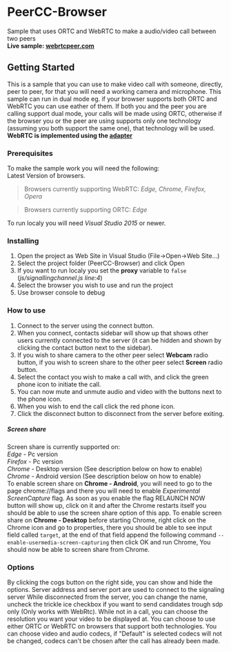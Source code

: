 # PeerCC-Browser

Sample that uses ORTC and WebRTC to make a audio/video call between two peers  <br />
**Live sample: [webrtcpeer.com](https://www.webrtcpeer.com/)**

## Getting Started

This is a sample that you can use to make video call with someone, directly, peer to peer, for that you will need a working camera and microphone.
This sample can run in dual mode eg. if your browser supports both ORTC and WebRTC you can use eather of them.
If both you and the peer you are calling support dual mode, your calls will be made using ORTC, otherwise if the browser you or the peer are using supports only one technology (assuming you both support the same one), that technology will be used.
**WebRTC is implemented using the [adapter](https://github.com/webrtc/adapter)**

### Prerequisites

To make the sample work you will need the following:  
Latest Version of browsers.

>Browsers currently supporting WebRTC:
*Edge, Chrome, Firefox, Opera*

>Browsers currently supporting ORTC:
*Edge*

To run localy you will need *Visual Studio 2015* or newer.  

### Installing

1. Open the project as Web Site in Visual Studio (File->Open->Web Site...)
2. Select the project folder (PeerCC-Browser) and click Open
3. If you want to run localy you set the **proxy** variable to `false` (*js/signallingchannel.js line:4*)
4. Select the browser you wish to use and run the project
5. Use browser console to debug


### How to use

1. Connect to the server using the connect button.
2. When you connect, contacts sidebar will show up that shows other users currently connected to the server (it can be hidden and shown by clicking the contact button next to the sidebar).
3. If you wish to share camera to the other peer select **Webcam** radio button, if you wish to screen share to the other peer select **Screen** radio button.
4. Select the contact you wish to make a call with, and click the green phone icon to initiate the call.
5. You can now mute and unmute audio and video with the buttons next to the phone icon.
6. When you wish to end the call click the red phone icon.
7. Click the disconnect button to disconnect from the server before exiting.

##### *Screen share*
Screen share is currently supported on:  
*Edge* - Pc version  
*Firefox* - Pc version  
*Chrome* - Desktop version (See description below on how to enable)  
*Chrome* - Android version (See description below on how to enable)  
To enable screen share on **Chrome - Android**, you will need to go to the page chrome://flags and there you will need to enable *Experimental ScreenCapture* flag. As soon as you enable the flag RELAUNCH NOW button will show up, click on it and after the Chrome restarts itself you should be able to use the screen share option of this app.
To enable screen share on **Chrome - Desktop** before starting Chrome, right click on the Chrome icon and go to properties, there you should be able to see  input field called `target`, at the end of that field append the following command `--enable-usermedia-screen-capturing` then click OK and run Chrome, You should now be able to screen share from Chrome.

### Options

By clicking the cogs button on the right side, you can show and hide the options.
Server address and server port are used to connect to the signaling server
While disconnected from the server, you can change the name, uncheck the trickle ice checkbox if you want to send candidates trough sdp only (Only works with WebRtc).
While not in a call, you can choose the resolution you want your video to be displayed at.
You can choose to use either ORTC or WebRTC on browsers that support both technologies.
You can choose video and audio codecs, if "Default" is selected codecs will not be changed, codecs can't be chosen after the call has already been made.


